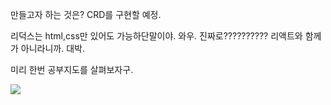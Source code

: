 만들고자 하는 것은?
CRD를 구현할 예정.

리덕스는 html,css만 있어도 가능하단말이야.
와우. 진짜로??????????
리액트와 함께가 아니라니까.
대박.


미리 한번 공부지도를 살펴보자구.

![](https://i.imgur.com/bWFNU29.png)
